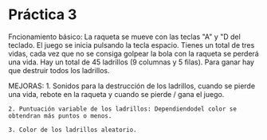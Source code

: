  # Práctica 3

Fncionamiento básico:
    La raqueta se mueve con las teclas "A" y "D del teclado.
    El juego se inicia pulsando la tecla espacio.
    Tienes un total de tres vidas, cada vez que no se consiga golpear la bola con la raqueta se perderá una vida.
    Hay un total de 45 ladrillos (9 columnas y 5 filas).
    Para ganar hay que destruir todos los ladrillos.

MEJORAS:
    1. Sonidos para la destrucción de los ladrillos, cuando se pierde
        una vida, rebote en la raqueta y cuando se pierde / gana el juego.
        
    2. Puntuación variable de los ladrillos: Dependiendodel color se obtendran más puntos o menos.
    
    3. Color de los ladrillos aleatorio.


